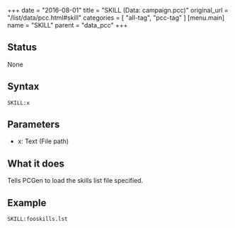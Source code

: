 +++
date = "2016-08-01"
title = "SKILL (Data: campaign.pcc)"
original_url = "/list/data/pcc.html#skill"
categories = [ "all-tag", "pcc-tag" ]
[menu.main]
    name = "SKILL"
    parent = "data_pcc"
+++

## Status

None

## Syntax

`SKILL:x`

## Parameters

-   x: Text (File path)



What it does
------------

Tells PCGen to load the skills list file specified.

Example
-------

`SKILL:fooskills.lst`

